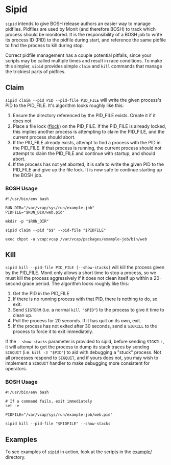 # Sipid

`sipid` intends to give BOSH release authors an easier way to manage pidfiles. Pidfiles are used by Monit (and therefore
BOSH) to track which process should be monitored. It is the responsibility of a BOSH job to write its process ID (PID)
to the pidfile during start, and reference the same pidfile to find the process to kill during stop.

Correct pidfile management has a couple potential pitfalls, since your scripts may be called multiple times and result
in race conditions. To make this simpler, `sipid` provides simple `claim` and `kill` commands that manage the trickiest
parts of pidfiles.

## Claim

`sipid claim --pid PID --pid-file PID_FILE` will write the given process's PID to the PID_FILE. It's algorithm looks
roughly like this:

1. Ensure the directory referenced by the PID_FILE exists. Create it if it does not
1. Place a file lock ([flock](http://man7.org/linux/man-pages/man2/flock.2.html)) on the PID_FILE. If the PID_FILE is
   already locked, this implies another process is attempting to claim the PID_FILE, and the current process should
   abort.
1. If the PID_FILE already exists, attempt to find a process with the PID in the PID_FILE. If that process is running,
   the current process should not attempt to claim the PID_FILE and continue with startup, and should abort.
1. If the process has not yet aborted, it is safe to write the given PID to the PID_FILE and give up the file lock.
   It is now safe to continue starting up the BOSH job.

### BOSH Usage

```
#!/usr/bin/env bash

RUN_DIR="/var/vcap/sys/run/example-job"
PIDFILE="$RUN_DIR/web.pid"

mkdir -p "$RUN_DIR"

sipid claim --pid "$$" --pid-file "$PIDFILE"

exec chpst -u vcap:vcap /var/vcap/packages/example-job/bin/web
```

## Kill

`sipid kill --pid-file PID_FILE [--show-stacks]` will kill the process given by the PID_FILE. Monit only allows a short
time to stop a process, so we must kill the process aggressively if it does not clean itself up within a 20-second
grace period. The algorithm looks roughly like this:

1. Get the PID in the PID_FILE
1. If there is no running process with that PID, there is nothing to do, so exit.
1. Send `SIGTERM` (i.e. a normal `kill "$PID"`) to the process to give it time to clean up.
1. Poll the process for 20 seconds. If it has quit on its own, exit.
1. If the process has not exited after 30 seconds, send a `SIGKILL` to the process to force it to exit immediately.

If the `--show-stacks` parameter is provided to sipid, before sending `SIGKILL`, it will attempt to get the process to
dump its stack traces by sending `SIGQUIT` (i.e. `kill -3 "$PID"`) to aid with debugging a "stuck" process. Not all
processes respond to `SIGQUIT`, and if yours does not, you may wish to implement a `SIGQUIT` handler to make debugging
more consistent for operators.

### BOSH Usage

```
#!/usr/bin/env bash

# If a command fails, exit immediately
set -e

PIDFILE="/var/vcap/sys/run/example-job/web.pid"

sipid kill --pid-file "$PIDFILE" --show-stacks
```

## Examples

To see examples of `sipid` in action, look at the scripts in the [example/](example/) directory.
